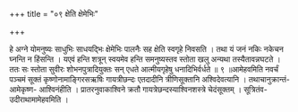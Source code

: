 +++
title = "०९ क्षेति क्षेमेभिः"

+++

हे अग्ने योमनुष्यः साधुभिः साधयद्भिः क्षेमेभिः पालनैः सह क्षेति स्वगृहे निवसति । तथा यं जनं नकिः नकेचन घ्नन्ति न हिंसन्ति । यएवं हन्ति शत्रून् स्वयमेव हन्ति समनुष्यस्तव स्तोता खलु अन्यथा तस्यैतावन्नघटते । ततः सः स्तोता सुवीरः शोभनपुत्रादियुक्तः सन् एधते आत्मीयगृहेषु धनादिभिर्वर्धते ॥ ९ ॥आमेहवमिति नवर्चं पञ्चमं सूक्तं कृष्णोनामाङ्गिरसऋषिः गायत्रीछन्दः एतदादीनि त्रीणिसूक्तानि अश्विदेवत्यानि । तथाचानुक्रान्तं-आमेकृष्ण- आश्विनंहीति । प्रातरनुवाकाश्विने क्रतौ गायत्रेछन्दस्याश्विनशस्त्रे चेदंसूक्तम् । सूत्रितंव-उदीराथामामेहवमिति ।